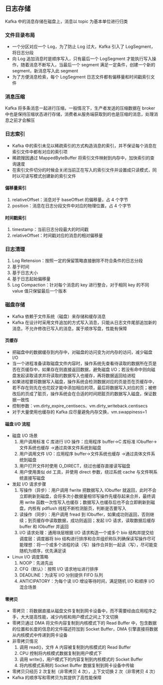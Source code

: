 ## 日志存储

Kafka 中的消息存储在磁盘上，消息以 topic 为基本单位进行归类

### 文件目录布局

- 一个分区对应一个 Log，为了防止 Log 过大，Kafka 引入了 LogSegment，将日志分段
- 向 Log 追加消息时是顺序写入，只有最后一个 LogSegment 才能执行写入操作，随着消息不断写入，当最后一个 segment 满足一定条件，创建一个新的 segment，新消息写入此 segment
- 为了方便消息检索，每个 LogSegment 日志文件都有偏移量和时间戳索引文件

### 消息压缩

Kafka 将多条消息一起进行压缩，一般情况下，生产者发送的压缩数据在 broker 中也是保持压缩状态进行存储，消费者从服务端获取到的也是压缩的消息，处理消息之前才会解压

### 日志索引

- Kafka 中的索引未见以稀疏索引的方式构造消息的索引，并不保证每个消息在索引文件中都有对应的索引项
- 稀疏搜因通过 MappedByteBuffer 将索引文件映射到内存中，加快索引的查询速度
- 在索引文件切分的时候会关闭当前正在写入的索引文件并设置成只读模式，同时以可读写模式创建新的索引文件

#### 偏移量索引

1. relativeOffset：消息对于 baseOffset 的偏移量，占 4 个字节
1. position：消息在日志分段文件中对应的物理位置，占 4 个字节

#### 时间戳索引

1. timestamp：当前日志分段最大的时间戳
1. relativeOffset：时间戳对应的消息的相对偏移量

### 日志清理

1. Log Retension：按照一定的保留策略直接删除不符合条件的日志分段
  1. 基于时间
  1. 基于日志大小
  1. 基于日志起始偏移量
1. Log Compaction：针对每个消息的 key 进行整合，对于相同 key 的不同 value 值只保留最后一个版本

### 磁盘存储

- Kafka 依赖于文件系统（磁盘）来存储和缓存消息
- Kafka 在设计时采用文件追加的方式写入消息，只能从日志文件尾部追加新的消息，不允许修改已写入的消息，属于顺序写盘，性能有保障

#### 页缓存

- 把磁盘中的数据缓存到内存中，对磁盘的访问变为对内存的访问，减少磁盘 I/O
- 当一个进程准备读取磁盘文件内容时，操作系统先查看待读取的数据所在页是否在页缓存中，如果存在则直接返回数据，避免磁盘 I/O；若没有命中则向磁盘发起读取请求并将读取的数据写入也缓存，再将数据返回给进程
- 如果进程要将数据写入磁盘，操作系统会检测数据对应的页是否在页缓存中，若不存在则先在也花奴才能中添加相应的项，最后将数据写入对应的页；被修改后的页成了脏页，操作系统会在合适的时间把脏页的数据写入磁盘，保证数据一致性
- 控制参数：vm.dirty_expire_centisecs、vm.dirty_writeback.centisecs
- 对于大量使用也缓存的 Kafka 应尽量避免内存交换，vm.swappiness=1

#### 磁盘 I/O 流程

- 磁盘 I/O 场景
  1. 用户调用标准 C 库进行 I/O 操作：应用程序 buffer->C 库标准 IObuffer->文件系统也缓存 ->通过具体文件系统到磁盘
  1. 用户调用文件 I/O：应用程序 buffer->文件系统也缓存 ->通过具体文件系统到磁盘
  1. 用户打开文件时使用 O_DIRECT，绕过也缓存直接读写磁盘
  1. 用户使用类似 dd 工具，并使用 direct 参数，绕过系统 cache 与文件啊系统直接写磁盘
- 发起 I/O 请求步骤
  1. 写操作（异步）：用户调用 fwrite 把数据写入 IObuffer 就返回，此时不会立即刷新到磁盘，会将多次小数据量相邻写操作先缓存起来合并，最终调用 write 函数一次性写入也缓存；数据写入也缓存后也不会立即刷新到磁盘，内核有 pdflush 线程不断检测脏页，判断是否要写入
  1. 读操作（同步）：用户调用 fread 到 IObuffer，如果成功则返回，否则继续；到页缓存中读取数据，成功则返回；发起 I/O 请求，读取数据后缓存 buffer 和 IObuffer 并返回
  1. I/O 请求处理：通用块层根据 I/O 请求构造一个或多个 bio 结构并提交给调度层：调度器将 bio 结构进行排序和合并组织称队列确保读写操作尽可能理想：将一个或多个进程的读（写）操作合并到一起读（写），尽可能变随机为顺序，优先满足读
- Linux I/O 调度策略
  1. NOOP：先进先出
  1. CFQ（默认）：按照 I/O 请求地址进行排序
  1. DEADLINE：为读写 I/O 分别提供 FIFO 队列
  1. ANTICIPATORY：为每个读 I/O 增设等待时间，满足随机 I/O 和顺序 I/O 混合场景

#### 零拷贝

- 零拷贝：将数据直接从磁盘文件复制到网卡设备中，而不需要经由应用程序之手，大大提高性能，减少内核和用户模式之间上下文切换
- 零拷贝通过 DMA 将文件内容复制到内核模式下的 Read Buffer 中，包含数据的位置和长度的信息的文件描述符加到 Socket Buffer，DMA 引擎直接将数据从内核模式中传递到网卡设备
- 非零拷贝情况
  1. 调用 read()，文件 A 内容被复制到内核模式的 Read Buffer
  1. CPU 控制将内核模式数据复制到用户模式下
  1. 调用 write()，用户模式下的内容复制到内核模式的 Socket Buffer
  1. 将内核模式系啊的 Socket Buffer 数据复制到网卡设备中传输
- 零拷贝只经历 2 次复制（非零拷贝 4 次），上下文切换 2 次（非零拷贝 4 次）
- Kafka 的顺序写和零拷贝为其提供了高性能保障

